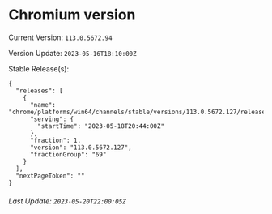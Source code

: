 # Chromium version

Current Version: `113.0.5672.94`

Version Update: `2023-05-16T18:10:00Z`

Stable Release(s):
```
{
  "releases": [
    {
      "name": "chrome/platforms/win64/channels/stable/versions/113.0.5672.127/releases/1684442640",
      "serving": {
        "startTime": "2023-05-18T20:44:00Z"
      },
      "fraction": 1,
      "version": "113.0.5672.127",
      "fractionGroup": "69"
    }
  ],
  "nextPageToken": ""
}
```

###### Last Update: `2023-05-20T22:00:05Z`
        